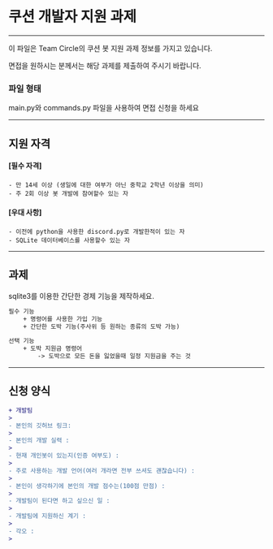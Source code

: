 # 쿠션 개발자 지원 과제
---
이 파일은 Team Circle의 쿠션 봇 지원 과제 정보를 가지고 있습니다.

면접을 원하시는 분께서는 해당 과제를 제출하여 주시기 바랍니다.

### 파일 형태
main.py와 commands.py 파일을 사용하여 면접 신청을 하세요

---

## 지원 자격
#### [필수 자격]
    - 만 14세 이상 (생일에 대한 여부가 아닌 중학교 2학년 이상을 의미)
    - 주 2회 이상 봇 개발에 참여할수 있는 자
#### [우대 사항]
    - 이전에 python을 사용한 discord.py로 개발한적이 있는 자
    - SQLite 데이터베이스를 사용할수 있는 자
    
---

## 과제
sqlite3를 이용한 간단한 경제 기능을 제작하세요.
```diff
필수 기능
    + 명령어를 사용한 가입 기능
    + 간단한 도박 기능(주사위 등 원하는 종류의 도박 가능)

선택 기능
    + 도박 지원금 명령어 
        -> 도박으로 모든 돈을 잃었을때 일정 지원금을 주는 것
```

---

## 신청 양식
```diff
+ 개발팀
> 
- 본인의 깃허브 링크:
> 
- 본인의 개발 실력 : 
> 
- 현재 개인봇이 있는지(인증 여부도) : 
> 
- 주로 사용하는 개발 언어(여러 개라면 전부 쓰셔도 괜찮습니다) : 
> 
- 본인이 생각하기에 본인의 개발 점수는(100점 만점) : 
> 
- 개발팀이 된다면 하고 싶으신 일 : 
> 
- 개발팀에 지원하신 계기 : 
> 
- 각오 : 
> 
```
